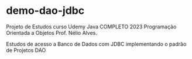 # demo-dao-jdbc
Projeto de Estudos curso Udemy Java COMPLETO 2023 Programação Orientada a Objetos Prof. Nélio Alves.

Estudos de acesso a Banco de Dados com JDBC implementando o padrão de Projetos DAO

